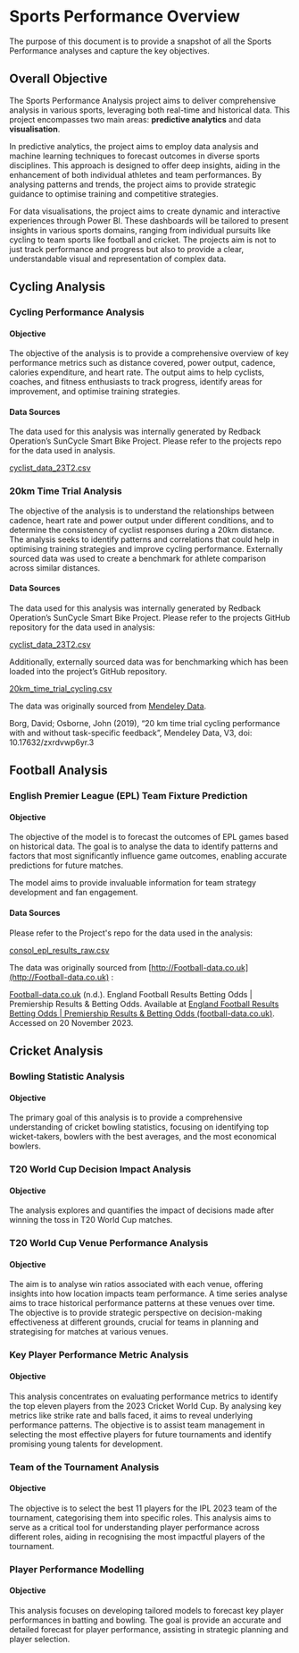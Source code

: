 # Sports Performance Overview

The purpose of this document is to provide a snapshot of all the Sports Performance analyses and capture the key objectives.

## Overall Objective

The Sports Performance Analysis project aims to deliver comprehensive analysis in various sports, leveraging both real-time and historical data. This project encompasses two main areas: **predictive analytics** and data **visualisation**. 

In predictive analytics, the project aims to employ data analysis and machine learning techniques to forecast outcomes in diverse sports disciplines. This approach is designed to offer deep insights, aiding in the enhancement of both individual athletes and team performances. By analysing patterns and trends, the project aims to provide strategic guidance to optimise training and competitive strategies. 

For data visualisations, the project aims to create dynamic and interactive experiences through Power BI. These dashboards will be tailored to present insights in various sports domains, ranging from individual pursuits like cycling to team sports like football and cricket. The projects aim is not to just track performance and progress but also to provide a clear, understandable visual and representation of complex data.

## Cycling Analysis

### Cycling Performance Analysis

#### Objective

The objective of the analysis is to provide a comprehensive overview of key performance metrics such as distance covered, power output, cadence, calories expenditure, and heart rate. The output aims to help cyclists, coaches, and fitness enthusiasts to track progress, identify areas for improvement, and optimise training strategies.

#### Data Sources

The data used for this analysis was internally generated by Redback Operation’s SunCycle Smart Bike Project. Please refer to the projects repo for the data used in analysis.

[cyclist\_data\_23T2.csv](https://github.com/redbackoperations/Projects/blob/main/Sports%20Performance%20Analysis/frontend/Cycling%20Analysis/data/cyclist_data_23T2.csv)

### 20km Time Trial Analysis

The objective of the analysis is to understand the relationships between cadence, heart rate and power output under different conditions, and to determine the consistency of cyclist responses during a 20km distance. The analysis seeks to identify patterns and correlations that could help in optimising training strategies and improve cycling performance. Externally sourced data was used to create a benchmark for athlete comparison across similar distances.

#### Data Sources

The data used for this analysis was internally generated by Redback Operation’s SunCycle Smart Bike Project. Please refer to the projects GitHub repository for the data used in analysis:

[cyclist\_data\_23T2.csv](https://github.com/redbackoperations/Projects/blob/main/Sports%20Performance%20Analysis/frontend/Cycling%20Analysis/data/cyclist_data_23T2.csv)

Additionally, externally sourced data was for benchmarking which has been loaded into the project’s GitHub repository.

[20km\_time\_trial\_cycling.csv](https://github.com/redbackoperations/Projects/blob/main/Sports%20Performance%20Analysis/frontend/Cycling%20Analysis/data/20km_time_trial_cycling.csv)

The data was originally sourced from [Mendeley Data](https://data.mendeley.com/datasets/zxrdvwp6yr/3).

Borg, David; Osborne, John (2019), “20 km time trial cycling performance with and without task-specific feedback”, Mendeley Data, V3, doi: 10.17632/zxrdvwp6yr.3

## Football Analysis

### English Premier League (EPL) Team Fixture Prediction

#### Objective

The objective of the model is to forecast the outcomes of EPL games based on historical data. The goal is to analyse the data to identify patterns and factors that most significantly influence game outcomes, enabling accurate predictions for future matches.

The model aims to provide invaluable information for team strategy development and fan engagement.

#### Data Sources

Please refer to the Project's repo for the data used in the analysis:

[consol\_epl\_results\_raw.csv](https://github.com/redbackoperations/T2_2023/blob/main/Project%205%20-%20Sports%20Performance%20Analysis/frontend/Football%20Analysis/data/consol_epl_results_raw.csv)

The data was originally sourced from [http://Football-data.co.uk](http://Football-data.co.uk) :

[Football-data.co.uk](http://football-data.cok.uk/) (n.d.). England Football Results Betting Odds | Premiership Results & Betting Odds. Available at [England Football Results Betting Odds | Premiership Results & Betting Odds (football-data.co.uk)](https://www.football-data.co.uk/englandm.php). Accessed on 20 November 2023.

## Cricket Analysis

### Bowling Statistic Analysis

#### Objective

The primary goal of this analysis is to provide a comprehensive understanding of cricket bowling statistics, focusing on identifying top wicket-takers, bowlers with the best averages, and the most economical bowlers.

### T20 World Cup Decision Impact Analysis

#### Objective

The analysis explores and quantifies the impact of decisions made after winning the toss in T20 World Cup matches.

### T20 World Cup Venue Performance Analysis

#### Objective

The aim is to analyse win ratios associated with each venue, offering insights into how location impacts team performance. A time series analyse aims to trace historical performance patterns at these venues over time. The objective is to provide strategic perspective on decision-making effectiveness at different grounds, crucial for teams in planning and strategising for matches at various venues.

### Key Player Performance Metric Analysis

#### Objective

This analysis concentrates on evaluating performance metrics to identify the top eleven players from the 2023 Cricket World Cup. By analysing key metrics like strike rate and balls faced, it aims to reveal underlying performance patterns. The objective is to assist team management in selecting the most effective players for future tournaments and identify promising young talents for development.

### Team of the Tournament Analysis

#### Objective

The objective is to select the best 11 players for the IPL 2023 team of the tournament, categorising them into specific roles. This analysis aims to serve as a critical tool for understanding player performance across different roles, aiding in recognising the most impactful players of the tournament.

### Player Performance Modelling

#### Objective

This analysis focuses on developing tailored models to forecast key player performances in batting and bowling. The goal is provide an accurate and detailed forecast for player performance, assisting in strategic planning and player selection.
